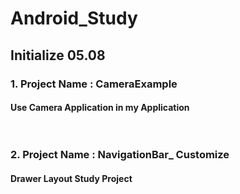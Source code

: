 # Android_Study
## Initialize 05.08 <br>
### 1. Project Name : CameraExample <br>
#### Use Camera Application in my Application <br><br><br>
### 2. Project Name : NavigationBar_ Customize <br>
#### Drawer Layout Study Project <br>
